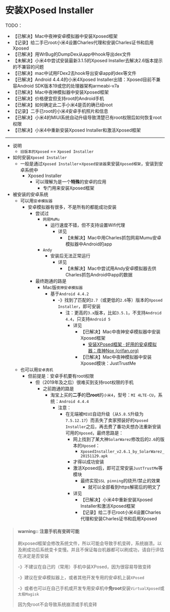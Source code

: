 # 安装XPosed Installer

TODO：

* 【已解决】Mac中夜神安卓模拟器中安装Xposed框架
* 【记录】给二手已root小米4设置Charles代理和安装Charles证书和启用Xposed
* 【已解决】用WrBug的DumpDex从app中hook导出dex文件
* 【未解决】小米4中尝试安装最新3.1.5的Xposed Installer去解决2.6版本提示的不兼容的问题
* 【已解决】mac中试用FDex2去hook导出安卓app的dex等文件
* 【已解决】Android 4.4.4的小米4Xposed Installer出错：Xposed目前不兼容Android SDK版本19或您的处理器架构armeabi-v7a
* 【已解决】Mac中夜神模拟器中安装Xposed框架
* 【已解决】价格便宜但支持root的Android手机
* 【已解决】如何确定此二手小米4是否的确已经root
* 【记录】二手已root的小米4安卓手机照片和信息
* 【已解决】小米4的MIUI系统自动升级导致清楚已有root权限后如何恢复root权限
* 【已解决】小米4中重新安装Xposed Installer和激活Xposed框架

------

* 说明
  * `旧版本的Xposed` == `Xposed Installer`
* 如何安装`Xposed Installer`
  * 一般是通过`Xposed Installer`=`Xposed安装器`来安装`Xposed框架`，安装到安卓系统中
    * Xposed Installer
      * 可以理解为是一个**特殊**的安卓的应用
        * 专门用来安装Xposed框架
* 被安装的安卓系统
  * 可以用`安卓模拟器`
    * 安卓模拟器有很多，不是所有的都能成功安装
      * 尝试过
        * `网易MuMu`
          * 运行速度不错，但不支持设置Wifi代理
            * 详见
              * 【未解决】Mac中用Charles抓包网易Mumu安卓模拟器中Android的app
        * `Andy`
          * 安装后无法正常运行
            * 详见
              * 【未解决】Mac中尝试用Andy安卓模拟器去供Charles抓包Android中app的数据
      * 最终跑通的路是
        * Mac版`夜神安卓模拟器`
          * 基于`Android 4.4.2`
            * -》找到了匹配的`2.7`（或更低的`2.6`等）版本的`Xposed Installer`，即可安装
              * 注：更高的`3.x`版本，比如`3.5.1`，不支持`Android 4.4`，只支持`Android 5`
                * 详见
                  * 【已解决】Mac中夜神安卓模拟器中安装Xposed框架
                    * [安装XPosed框架 · 好用的安卓模拟器：夜神Nox (crifan.org)](https://book.crifan.org/books/good_android_emulator_nox/website/usage/mac/install_xposed.html)
                  * 【已解决】Mac中夜神模拟器中安装Xposed模块：JustTrustMe
  * 也可以用`安卓真机`
    * 但前提是：安卓手机要有root权限
      * 但（2019年及之后）很难买到支持root权限的手机
        * 之前跑通的路是
          * 淘宝上买的**二手**的**已root**的`小米4`，型号：`MI 4LTE-CU`，系统：`Android 4.4.4`
            * 注意：
              * 在无端被`MIUI`自动升级（从`5.8.5`升级为`7.5.12.17`）而丢失了卖家预装好的`Xposed Installer`之后，再去费了番功夫想办法重新安装可用的`Xposed`，最终思路是：
                * 网上找到了某大神`SolarWarez`修改后的`2.6`的版本的`Xposed`：
                  * `XposedInstaller_v2.6.1_by_SolarWarez_20151129.apk`
                * 才得以成功安装
                * 激活Xposed后，即可正常安装`JustTrustMe`等模块
                  * 最终实现`SSL pinning`的绕开/禁止的效果
                    * 就可以全部看到https解密后的明文了
                * 详见
                  * 【已解决】小米4中重新安装Xposed Installer和激活Xposed框架
                  * 【记录】给二手已root小米4设置Charles代理和安装Charles证书和启用Xposed

> #### warning:: 注意手机有变砖可能
> 
> 刷xposed框架会修改系统文件，所以可能会导致手机变砖，系统崩溃。以及刷成功后系统变卡变慢。并且不保证每台机器都可以刷成功，请自行评估在决定是否安装
> 
> -》不建议在自己的（常用）手机中装XPosed，因为很容易导致变砖
> 
> -》建议在安卓模拟器上，或者其他开发专用的安卓机上装`XPosed`
> 
> -》或者也可以在自己手机或开发专用安卓机中**免root**安装`VirtualXposed`或`太极Magisk`
> 
> 因为免root不会导致系统崩溃或手机变砖

